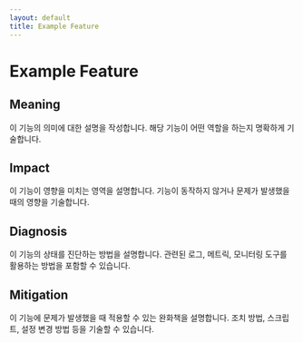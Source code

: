 ```yaml
---
layout: default
title: Example Feature
---
```


# Example Feature

## Meaning
이 기능의 의미에 대한 설명을 작성합니다. 해당 기능이 어떤 역할을 하는지 명확하게 기술합니다.

## Impact
이 기능이 영향을 미치는 영역을 설명합니다. 기능이 동작하지 않거나 문제가 발생했을 때의 영향을 기술합니다.

## Diagnosis
이 기능의 상태를 진단하는 방법을 설명합니다. 관련된 로그, 메트릭, 모니터링 도구를 활용하는 방법을 포함할 수 있습니다.

## Mitigation
이 기능에 문제가 발생했을 때 적용할 수 있는 완화책을 설명합니다. 조치 방법, 스크립트, 설정 변경 방법 등을 기술할 수 있습니다.
